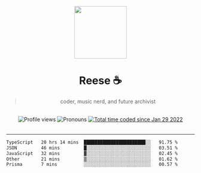 <div align='center'>
  <img src='https://avatars.githubusercontent.com/u/73779441?v=4' width='140' height='140' />
  <h1>Reese ☕️</h1>
  <blockquote>coder, music nerd, and future archivist</blockquote>
  
  <br />
  
  <img alt="Profile views" src="https://komarev.com/ghpvc/?username=ruffpuff1" />
  <img alt='Pronouns' src='https://img.shields.io/endpoint?url=https://pronoundb.org/shields/61181f81be124c42b207bffd' />
  <a href="https://wakatime.com/@72bf611d-9557-4a85-aa1d-46f6a3346744"><img src="https://wakatime.com/badge/user/72bf611d-9557-4a85-aa1d-46f6a3346744.svg" alt="Total time coded since Jan 29 2022" /></a>
</div><br />

<hr />

<!--START_SECTION:waka-->

```txt
TypeScript   20 hrs 14 mins  ███████████████████████░░   91.75 %
JSON         46 mins         █░░░░░░░░░░░░░░░░░░░░░░░░   03.51 %
JavaScript   32 mins         ▓░░░░░░░░░░░░░░░░░░░░░░░░   02.45 %
Other        21 mins         ▒░░░░░░░░░░░░░░░░░░░░░░░░   01.62 %
Prisma       7 mins          ░░░░░░░░░░░░░░░░░░░░░░░░░   00.57 %
```

<!--END_SECTION:waka-->
